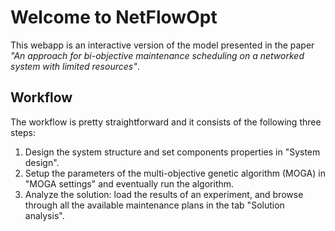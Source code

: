 # Welcome to NetFlowOpt

This webapp is an interactive version of the model presented in the paper
*"An approach for bi-objective maintenance scheduling on a networked system
with limited resources"*.

## Workflow

The workflow is pretty straightforward and it consists of the following three
steps:

1. Design the system structure and set components properties in "System
design".
2. Setup the parameters of the multi-objective genetic algorithm (MOGA) in
"MOGA settings" and eventually run the algorithm.
3. Analyze the solution: load the results of an experiment,
and browse through all the available maintenance plans in the tab "Solution
analysis".
